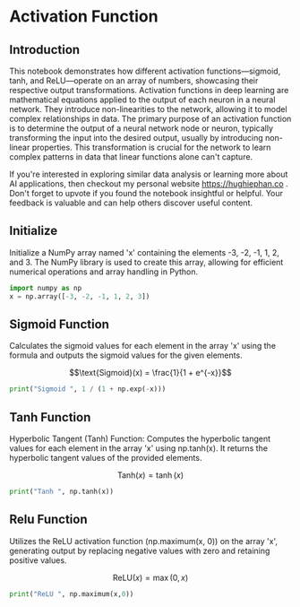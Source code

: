# Activation Function

## Introduction
This notebook demonstrates how different activation functions—sigmoid, tanh, and ReLU—operate on an array of numbers, showcasing their respective output transformations. Activation functions in deep learning are mathematical equations applied to the output of each neuron in a neural network. They introduce non-linearities to the network, allowing it to model complex relationships in data. The primary purpose of an activation function is to determine the output of a neural network node or neuron, typically transforming the input into the desired output, usually by introducing non-linear properties. This transformation is crucial for the network to learn complex patterns in data that linear functions alone can't capture.

If you're interested in exploring similar data analysis or learning more about AI applications, then checkout my personal website https://hughiephan.co . Don't forget to upvote if you found the notebook insightful or helpful. Your feedback is valuable and can help others discover useful content.

## Initialize
Initialize a NumPy array named 'x' containing the elements -3, -2, -1, 1, 2, and 3. The NumPy library is used to create this array, allowing for efficient numerical operations and array handling in Python.

```python
import numpy as np
x = np.array([-3, -2, -1, 1, 2, 3])
```

## Sigmoid Function

Calculates the sigmoid values for each element in the array 'x' using the formula and outputs the sigmoid values for the given elements.

$$\text{Sigmoid}(x) = \frac{1}{1 + e^{-x}}$$

```python
print("Sigmoid ", 1 / (1 + np.exp(-x)))
```

## Tanh Function

Hyperbolic Tangent (Tanh) Function: Computes the hyperbolic tangent values for each element in the array 'x' using np.tanh(x). It returns the hyperbolic tangent values of the provided elements.

$$\text{Tanh}(x) = \tanh(x)$$

```python
print("Tanh ", np.tanh(x))
```

## Relu Function

Utilizes the ReLU activation function (np.maximum(x, 0)) on the array 'x', generating output by replacing negative values with zero and retaining positive values.

$$\text{ReLU}(x) = \max(0, x)$$

```python
print("ReLU ", np.maximum(x,0))
```
